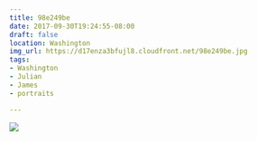 ```yaml
---
title: 98e249be
date: 2017-09-30T19:24:55-08:00
draft: false
location: Washington
img_url: https://d17enza3bfujl8.cloudfront.net/98e249be.jpg
tags:
- Washington
- Julian
- James
- portraits

---
```


![](https://d17enza3bfujl8.cloudfront.net/98e249be.jpg)

